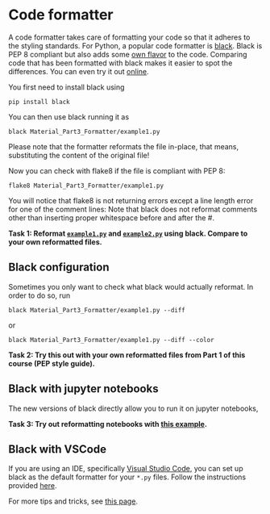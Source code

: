 # Code formatter
A code formatter takes care of formatting your code so that it adheres to the styling standards. For Python, a popular code formatter is [black](https://black.readthedocs.io/en/stable/). Black is PEP 8 compliant but also adds some [own flavor](https://black.readthedocs.io/en/stable/the_black_code_style/current_style.html) to the code. Comparing code that has been formatted with black makes it easier to spot the differences. You can even try it out [online](https://black.vercel.app/?version=stable&state=_Td6WFoAAATm1rRGAgAhARYAAAB0L-Wj4ARsAnNdAD2IimZxl1N_WlkPinBFoXIfdFTaTVkGVeHShArYj9yPlDvwBA7LhGo8BvRQqDilPtgsfdKl-ha7EFp0Ma6lY_06IceKiVsJ3BpoICJM9wU1VJLD7l3qd5xTmo78LqThf9uibGWcWCD16LBOn0JK8rhhx_Gf2ClySDJtvm7zQJ1Z-Ipmv9D7I_zhjztfi2UTVsJp7917XToHBm2EoNZqyE8homtGskFIiif5EZthHQvvOj8S2gJx8_t_UpWp1ScpIsD_Xq83LX-B956I_EBIeNoGwZZPFC5zAIoMeiaC1jU-sdOHVucLJM_x-jkzMvK8Utdfvp9MMvKyTfb_BZoe0-FAc2ZVlXEpwYgJVAGdCXv3lQT4bpTXyBwDrDVrUeJDivSSwOvT8tlnuMrXoD1Sk2NZB5SHyNmZsfyAEqLALbUnhkX8hbt5U2yNQRDf1LQhuUIOii6k6H9wnDNRnBiQHUfzKfW1CLiThnuVFjlCxQhJ60u67n3EK38XxHkQdOocJXpBNO51E4-f9z2hj0EDTu_ScuqOiC9cI8qJ4grSZIOnnQLv9WPvmCzx5zib3JacesIxMVvZNQiljq_gL7udm1yeXQjENOrBWbfBEkv1P4izWeAysoJgZUhtZFwKFdoCGt2TXe3xQ-wVZFS5KoMPhGFDZGPKzpK15caQOnWobOHLKaL8eFA-qI44qZrMQ7sSLn04bYeenNR2Vxz7hvK0lJhkgKrpVfUnZrtF-e-ubeeUCThWus4jZbKlFBe2Kroz90Elij_UZBMFCcFo0CfIx5mGlrINrTJLhERszRMMDd39XsBDzpZIYV4TcG7HoMS_IF8aMAAAxI-5uTWXbUQAAY8F7QgAAP01Vc6xxGf7AgAAAAAEWVo=).

You first need to install black using
```
pip install black
```
You can then use black running it as 
```
black Material_Part3_Formatter/example1.py
```
Please note that the formatter reformats the file in-place, that means, substituting the content of the original file!

Now you can check with flake8 if the file is compliant with PEP 8:
```
flake8 Material_Part3_Formatter/example1.py
```
You will notice that flake8 is not returning errors except a line length error for one of the comment lines: Note that black does not reformat comments other than inserting proper whitespace before and after the #.

**Task 1: Reformat [`example1.py`](https://github.com/ssciwr/Python-best-practices-course/blob/main/Material_Part3_Formatter/example1.py) and [`example2.py`](https://github.com/ssciwr/Python-best-practices-course/blob/main/Material_Part3_Formatter/example2.py) using black. Compare to your own reformatted files.**

## Black configuration
Sometimes you only want to check what black would actually reformat. In order to do so, run
```
black Material_Part3_Formatter/example1.py --diff
```
or
```
black Material_Part3_Formatter/example1.py --diff --color
```
**Task 2: Try this out with your own reformatted files from Part 1 of this course (PEP style guide).**

## Black with jupyter notebooks
The new versions of black directly allow you to run it on jupyter notebooks,

**Task 3: Try out reformatting notebooks with [this example](https://github.com/ssciwr/Python-best-practices-course/blob/main/Material_Part3_Formatter/example_jupyter.ipynb).**


## Black with VSCode
If you are using an IDE, specifically [Visual Studio Code](https://code.visualstudio.com/), you can set up black as the default formatter for your `*.py` files. Follow the instructions provided [here](https://dev.to/adamlombard/how-to-use-the-black-python-code-formatter-in-vscode-3lo0).

For more tips and tricks, see [this page](https://code.visualstudio.com/docs/python/editing).